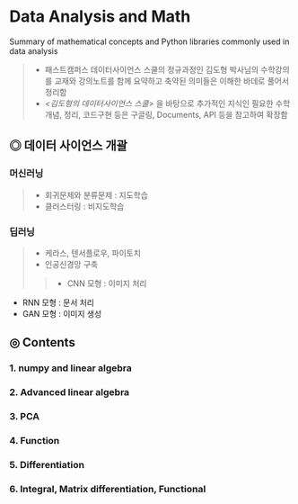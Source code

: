 # Data Analysis and Math
 Summary of mathematical concepts and Python libraries commonly used in data analysis
 >- 패스트캠퍼스 데이터사이언스 스쿨의 정규과정인 김도형 박사님의 수학강의를 교재와 강의노트를 함께 요약하고 축약된 의미들은 이해한 바데로 풀어서 정리함
 >- *<김도형의 데이터사이언스 스쿨>* 을 바탕으로 추가적인 지식인 필요한 수학개념, 정리, 코드구현 등은 구글링, Documents, API 등을 참고하여 확장함

## ◎ 데이터 사이언스 개괄

### 머신러닝
>- 회귀문제와 분류문제 : 지도학습 
>- 클러스터링 : 비지도학습

### 딥러닝
>- 케라스, 텐서플로우, 파이토치
>- 인공신경망 구축
>>- CNN 모형 : 이미지 처리
  - RNN 모형 : 문서 처리
  - GAN 모형 : 이미지 생성
 
## ◎ Contents
### 1. numpy and linear algebra
### 2. Advanced linear algebra
### 3. PCA
### 4. Function
### 5. Differentiation
### 6. Integral, Matrix differentiation, Functional
